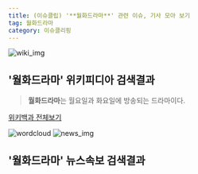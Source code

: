 ```yaml
---
title: (이슈클립) '**월화드라마**' 관련 이슈, 기사 모아 보기
tag: 월화드라마
category: 이슈클리핑
---
```

![wiki_img](https://user-images.githubusercontent.com/42597476/44503234-41136a80-a6d0-11e8-9071-6fc6418eafe4.png)
## **'**월화드라마**'** 위키피디아 검색결과
>**월화드라마**는 월요일과 화요일에 방송되는 드라마이다.

<a href="https://ko.wikipedia.org/wiki/월화드라마" target="_blank">위키백과 전체보기</a>

![wordcloud](https://s3.ap-northeast-2.amazonaws.com/lyrics101-wordcloud/2018-09-17-1537185656.png)
![news_img](https://user-images.githubusercontent.com/42597476/44507050-1206f400-a6e4-11e8-8d98-7ffbfebb353f.png)
## **'**월화드라마**'** 뉴스속보 검색결과

